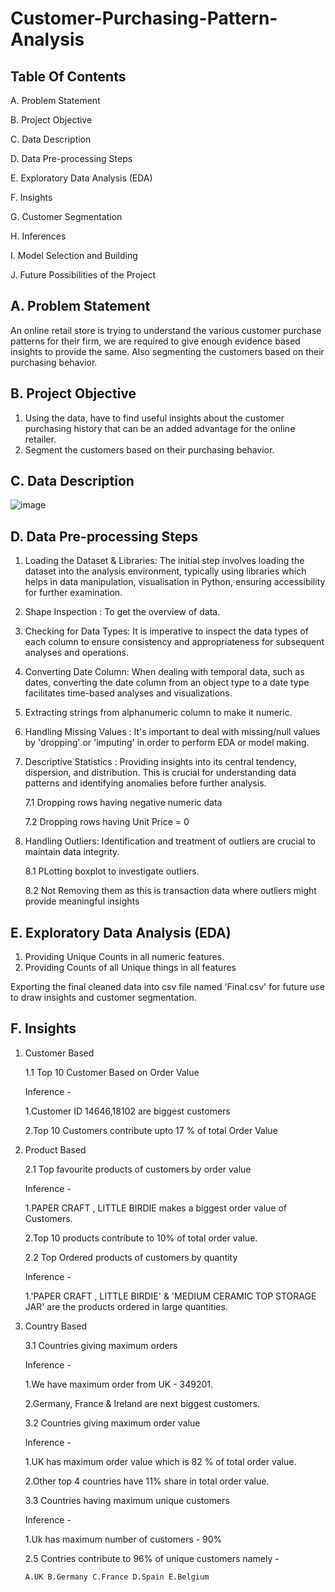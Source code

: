 # Customer-Purchasing-Pattern-Analysis
## Table Of Contents
A. Problem Statement
 
B. Project Objective
 
C. Data Description

D. Data Pre-processing Steps

E. Exploratory Data Analysis (EDA)

F. Insights

G. Customer Segmentation

H. Inferences

I. Model Selection and Building

J. Future Possibilities of the Project

## A. Problem Statement
An online retail store is trying to understand the various customer purchase patterns for their firm, we are required to give enough evidence based insights
to provide the same.
Also segmenting the customers based on their purchasing behavior.

## B. Project Objective
1. Using the data, have to find useful insights about the customer purchasing history
that can be an added advantage for the online retailer.
2. Segment the customers based on their purchasing behavior.

## C. Data Description
![image](https://github.com/user-attachments/assets/d2302b9d-7154-41e0-84c0-afad10defdcb)


## D. Data Pre-processing Steps
1. Loading the Dataset & Libraries: The initial step involves loading the dataset into the analysis environment, typically using libraries which helps in data manipulation, visualisation in Python, ensuring accessibility for further examination.
2. Shape Inspection : To get the overview of data.
3. Checking for Data Types: It is imperative to inspect the data types of each column to ensure consistency and appropriateness for subsequent analyses and operations.
4. Converting Date Column: When dealing with temporal data, such as dates, converting the date column from an object type to a date type facilitates time-based analyses and visualizations.
5. Extracting strings from alphanumeric column to make it numeric.
6. Handling Missing Values : It's important to deal with missing/null values by 'dropping' or 'imputing' in order to perform EDA or model making.
7. Descriptive Statistics : Providing insights into its central tendency, dispersion, and distribution. This is crucial for understanding data patterns and identifying anomalies before further analysis.
   
   7.1 Dropping rows having negative numeric data
   
   7.2 Dropping rows having Unit Price = 0  
8. Handling Outliers: Identification and treatment of outliers are crucial to maintain data integrity.

   8.1 PLotting boxplot to investigate outliers.
   
   8.2 Not Removing them as this is transaction data where outliers might provide meaningful insights

## E. Exploratory Data Analysis (EDA)
1. Providing Unique Counts in all numeric features.
2. Providing Counts of all Unique things in all features

Exporting the final cleaned data into csv file named 'Final.csv' for future use to draw insights and customer segmentation.

## F. Insights
1. Customer Based
   
   1.1 Top 10 Customer Based on Order Value
   
   Inference -
   
   1.Customer ID 14646,18102 are biggest customers
   
   2.Top 10 Customers contribute upto 17 % of total Order Value
2. Product Based
   
   2.1 Top favourite products of customers by order value
   
   Inference -
   
   1.PAPER CRAFT , LITTLE BIRDIE makes a biggest order value of Customers.
   
   2.Top 10 products contribute to 10% of total order value.
   
   2.2 Top Ordered products of customers by quantity
   
   Inference -
   
   1.'PAPER CRAFT , LITTLE BIRDIE' & 'MEDIUM CERAMIC TOP STORAGE JAR' are the products ordered in large quantities.
3. Country Based
   
   3.1 Countries giving maximum orders
   
   Inference -
   
   1.We have maximum order from UK - 349201.
   
   2.Germany, France & Ireland are next biggest customers.

   3.2 Countries giving maximum order value
   
   Inference -
   
   1.UK has maximum order value which is 82 % of total order value.
   
   2.Other top 4 countries have 11% share in total order value.

   3.3 Countries having maximum unique customers
   
   Inference -
   
   1.Uk has maximum number of customers - 90%
   
   2.5 Contries contribute to 96% of unique customers namely -
   
       A.UK B.Germany C.France D.Spain E.Belgium
   
